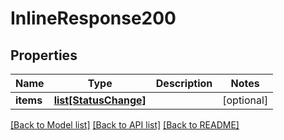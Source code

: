 # InlineResponse200

## Properties
Name | Type | Description | Notes
------------ | ------------- | ------------- | -------------
**items** | [**list[StatusChange]**](StatusChange.md) |  | [optional] 

[[Back to Model list]](../README.md#documentation-for-models) [[Back to API list]](../README.md#documentation-for-api-endpoints) [[Back to README]](../README.md)

